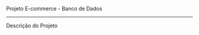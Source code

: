 Projeto E-commerce - Banco de Dados
________________________________________
Descrição do Projeto
   
